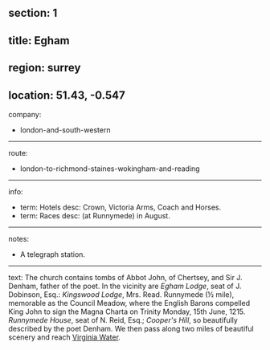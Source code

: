 section: 1
----
title: Egham
----
region: surrey
----
location: 51.43, -0.547
----
company:
- london-and-south-western
----
route:
- london-to-richmond-staines-wokingham-and-reading
----
info:
- term: Hotels
  desc: Crown, Victoria Arms, Coach and Horses.
- term: Races
  desc: (at Runnymede) in August.
----
notes:
- A telegraph station.
----
text: The church contains tombs of Abbot John, of Chertsey, and Sir J. Denham, father of the poet. In the vicinity are *Egham Lodge*, seat of J. Dobinson, Esq.: *Kingswood Lodge*, Mrs. Read. Runnymede (½ mile), memorable as the Council Meadow, where the English Barons compelled King John to sign the Magna Charta on Trinity Monday, 15th June, 1215. *Runnymede House*, seat of N. Reid, Esq.; *Cooper's Hill*, so beautifully described by the poet Denham. We then pass along two miles of beautiful scenery and reach [Virginia Water](/stations/virginia-water).
